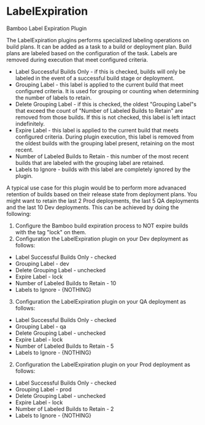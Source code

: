 # LabelExpiration
Bamboo Label Expiration Plugin

The LabelExpiration plugins performs specialized labeling operations on build plans.  It can be added as a task to a build or deployment plan.  Build plans are labeled based on the configuration of the task.  Labels are removed during execution that meet configured criteria.

* Label Successful Builds Only - if this is checked, builds will only be labeled in the event of a successful build stage or deployment.
* Grouping Label - this label is applied to the current build that meet configured criteria.  It is used for grouping or counting when determining the number of labels to retain.
* Delete Grouping Label - if this is checked, the oldest "Grouping Label"s that exceed the count of "Number of Labeled Builds to Retain" are removed from those builds.  If this is not checked, this label is left intact indefinitely.
* Expire Label - this label is applied to the current build that meets configured criteria.  During plugin execution, this label is removed from the oldest builds with the grouping label present, retaining on the most recent.
* Number of Labeled Builds to Retain - this number of the most recent builds that are labeled with the grouping label are retained.
* Labels to Ignore - builds with this label are completely ignored by the plugin.

A typical use case for this plugin would be to perform more advanaced retention of builds based on their release state from deployment plans.  You might want to retain the last 2 Prod deployments, the last 5 QA deployments and the last 10 Dev deployments.  This can be achieved by doing the following:

1. Configure the Bamboo build expiration process to NOT expire builds with the tag "lock" on them.
2. Configuration the LabelExpiration plugin on your Dev deployment as follows:
  * Label Successful Builds Only - checked
  * Grouping Label - dev
  * Delete Grouping Label - unchecked
  * Expire Label - lock
  * Number of Labeled Builds to Retain - 10
  * Labels to Ignore - {NOTHING}
3. Configuration the LabelExpiration plugin on your QA deployment as follows:
  * Label Successful Builds Only - checked
  * Grouping Label - qa
  * Delete Grouping Label - unchecked
  * Expire Label - lock
  * Number of Labeled Builds to Retain - 5
  * Labels to Ignore - {NOTHING}
2. Configuration the LabelExpiration plugin on your Prod deployment as follows:
  * Label Successful Builds Only - checked
  * Grouping Label - prod
  * Delete Grouping Label - unchecked
  * Expire Label - lock
  * Number of Labeled Builds to Retain - 2
  * Labels to Ignore - {NOTHING}

